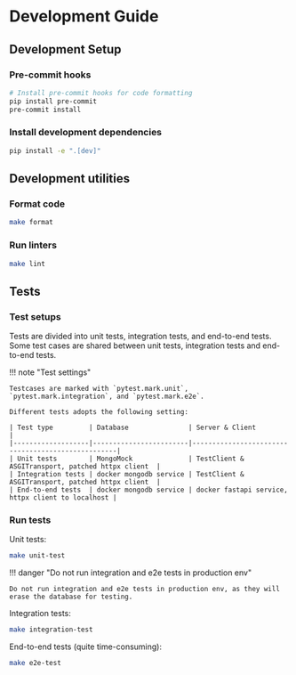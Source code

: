 # Development Guide

## Development Setup

### Pre-commit hooks

```bash
# Install pre-commit hooks for code formatting
pip install pre-commit
pre-commit install
```

### Install development dependencies

```bash
pip install -e ".[dev]"
```

## Development utilities

### Format code

```bash
make format
```

### Run linters

```bash
make lint
```

## Tests

### Test setups

Tests are divided into unit tests, integration tests, and end-to-end tests.
Some test cases are shared between unit tests, integration tests and end-to-end tests.

!!! note "Test settings"

    Testcases are marked with `pytest.mark.unit`, `pytest.mark.integration`, and `pytest.mark.e2e`.

    Different tests adopts the following setting:

    | Test type         | Database               | Server & Client                                   |
    |-------------------|------------------------|---------------------------------------------------|
    | Unit tests        | MongoMock              | TestClient & ASGITransport, patched httpx client  |
    | Integration tests | docker mongodb service | TestClient & ASGITransport, patched httpx client  |
    | End-to-end tests  | docker mongodb service | docker fastapi service, httpx client to localhost |

### Run tests

Unit tests:

```bash
make unit-test
```

!!! danger "Do not run integration and e2e tests in production env"

    Do not run integration and e2e tests in production env, as they will erase the database for testing.

Integration tests:

```bash
make integration-test
```

End-to-end tests (quite time-consuming):

```bash
make e2e-test
```
